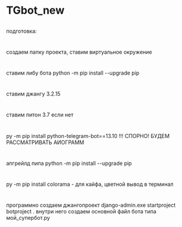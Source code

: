 # TGbot_new
##
подготовка: 
#
создаем папку проекта, ставим виртуальное окружение
#
ставим либу бота python -m pip install --upgrade pip
#
ставим джангу 3.2.15
#
ставим питон 3.7 если нет
#
py -m pip install python-telegram-bot==13.10 !!! СПОРНО! БУДЕМ РАССМАТРИВАТЬ АИОГРАММ
#
апгрейлд пипа python -m pip install --upgrade pip
#
py -m pip install colorama - для кайфа, цветной вывод в терминал
#
программно создаем джангопроект django-admin.exe startproject botproject .
внутри него создаем основной файл бота типа мой_супербот.ру

